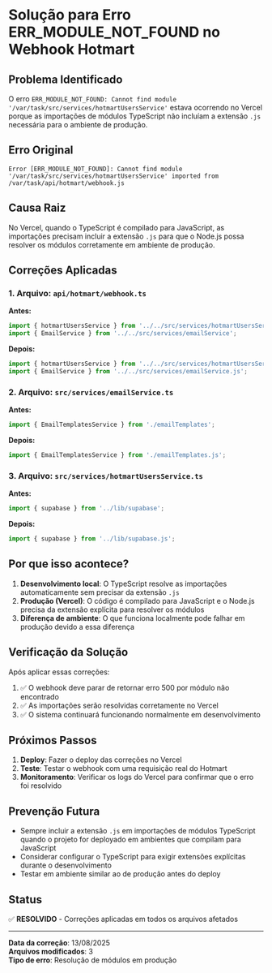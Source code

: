# Solução para Erro ERR_MODULE_NOT_FOUND no Webhook Hotmart

## Problema Identificado

O erro `ERR_MODULE_NOT_FOUND: Cannot find module '/var/task/src/services/hotmartUsersService'` estava ocorrendo no Vercel porque as importações de módulos TypeScript não incluíam a extensão `.js` necessária para o ambiente de produção.

## Erro Original
```
Error [ERR_MODULE_NOT_FOUND]: Cannot find module '/var/task/src/services/hotmartUsersService' imported from /var/task/api/hotmart/webhook.js
```

## Causa Raiz

No Vercel, quando o TypeScript é compilado para JavaScript, as importações precisam incluir a extensão `.js` para que o Node.js possa resolver os módulos corretamente em ambiente de produção.

## Correções Aplicadas

### 1. Arquivo: `api/hotmart/webhook.ts`
**Antes:**
```typescript
import { hotmartUsersService } from '../../src/services/hotmartUsersService';
import { EmailService } from '../../src/services/emailService';
```

**Depois:**
```typescript
import { hotmartUsersService } from '../../src/services/hotmartUsersService.js';
import { EmailService } from '../../src/services/emailService.js';
```

### 2. Arquivo: `src/services/emailService.ts`
**Antes:**
```typescript
import { EmailTemplatesService } from './emailTemplates';
```

**Depois:**
```typescript
import { EmailTemplatesService } from './emailTemplates.js';
```

### 3. Arquivo: `src/services/hotmartUsersService.ts`
**Antes:**
```typescript
import { supabase } from '../lib/supabase';
```

**Depois:**
```typescript
import { supabase } from '../lib/supabase.js';
```

## Por que isso acontece?

1. **Desenvolvimento local**: O TypeScript resolve as importações automaticamente sem precisar da extensão `.js`
2. **Produção (Vercel)**: O código é compilado para JavaScript e o Node.js precisa da extensão explícita para resolver os módulos
3. **Diferença de ambiente**: O que funciona localmente pode falhar em produção devido a essa diferença

## Verificação da Solução

Após aplicar essas correções:

1. ✅ O webhook deve parar de retornar erro 500 por módulo não encontrado
2. ✅ As importações serão resolvidas corretamente no Vercel
3. ✅ O sistema continuará funcionando normalmente em desenvolvimento

## Próximos Passos

1. **Deploy**: Fazer o deploy das correções no Vercel
2. **Teste**: Testar o webhook com uma requisição real do Hotmart
3. **Monitoramento**: Verificar os logs do Vercel para confirmar que o erro foi resolvido

## Prevenção Futura

- Sempre incluir a extensão `.js` em importações de módulos TypeScript quando o projeto for deployado em ambientes que compilam para JavaScript
- Considerar configurar o TypeScript para exigir extensões explícitas durante o desenvolvimento
- Testar em ambiente similar ao de produção antes do deploy

## Status

✅ **RESOLVIDO** - Correções aplicadas em todos os arquivos afetados

---

**Data da correção**: 13/08/2025  
**Arquivos modificados**: 3  
**Tipo de erro**: Resolução de módulos em produção